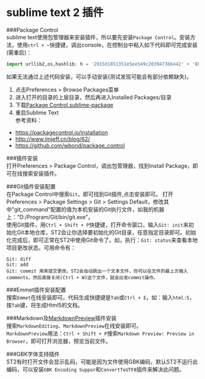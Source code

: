 # sublime text 2 插件

###Package Control  
sublime text使用包管理器来安装插件，所以要先安装`Package Control`。安装方法，使用`ctrl + ~`快捷键，调出console，在控制台中粘入如下代码即可完成安装(需重启)：  
```python
import urllib2,os,hashlib; h = '2915d1851351e5ee549c20394736b442' + '8bc59f460fa1548d1514676163dafc88'; pf = 'Package Control.sublime-package'; ipp = sublime.installed_packages_path(); os.makedirs( ipp ) if not os.path.exists(ipp) else None; urllib2.install_opener( urllib2.build_opener( urllib2.ProxyHandler()) ); by = urllib2.urlopen( 'http://packagecontrol.io/' + pf.replace(' ', '%20')).read(); dh = hashlib.sha256(by).hexdigest(); open( os.path.join( ipp, pf), 'wb' ).write(by) if dh == h else None; print('Error validating download (got %s instead of %s), please try manual install' % (dh, h) if dh != h else 'Please restart Sublime Text to finish installation')
```
如果无法通过上述代码安装，可以手动安装(测试发现可能会有部分依赖缺失)。  
1. 点击Preferences > Browse Packages菜单  
2. 进入打开的目录的上层目录，然后再进入Installed Packages/目录  
3. 下载[Package Control.sublime-package](https://packagecontrol.io/Package%20Control.sublime-package)  
4. 重启Sublime Text  
参考资料：  
* <https://packagecontrol.io/installation>  
* <http://www.imjeff.cn/blog/62/>  
* <https://github.com/wbond/package_control>

###插件安装  
打开Preferences > Package Control，调出包管理器，找到Install Package，即可在线搜索安装插件。

###Git插件安装配置  
在Package Control中搜索`Git`，即可找到Git插件,点击安装即可。
打开Preferences > Package Settings > Git > Settings Default，修改其中"git_command"配置的值为本机安装的Git执行文件，如我的机器上："D:/Program/Git/bin/git.exe"。  
使用Git插件，用`Ctrl + Shift + P`快捷键，打开命令窗口，输入`Git: init`来初始化Git本地仓库，ST2会让你选择要初始化的Git目录，任意指定目录即可。初始化完成后，即可正常在ST2中使用Git命令了。如，执行：`Git: status`来查看本地项目更改状态。可用命令有：  
```
Git: diff  
Git: add  
Git: commit 用来提交更改。ST2会自动跳出一个文本文件，你可以在文件的最上方输入comments，然后直接关闭(Ctrl + W)这个文件，就会出发commit操作。  
```

###Emmet插件安装配置  
搜索`Emmet`在线安装即可。代码生成快捷键是`Tab`或`Ctrl + E`，如：输入`html:5`，按`Tab`键，将生成Html5的文档。

###Markdown及[MarkdownPreview](https://github.com/revolunet/sublimetext-markdown-preview)插件安装  
搜索`MarkdownEditing`、`MarkdownPreview`在线安装即可。  
`MarkdownPreview`用法：`Ctrl + Shift + P`搜索`Markdown Preview: Preview in Browser`，即可打开浏览器，预览当前文件。  

###GBK字体支持插件  
ST2有时打开文件会显示乱码，可能是因为文件使用GBK编码，默认ST2不运行此编码，可以安装`GBK Encoding Suppor`和`ConvertToUTF8`插件来解决此问题。